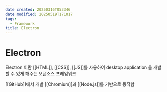 ```yaml
---
date created: 20250316T053346
date modified: 20250519T171017
tags:
  - Framework
title: Electron
---
```


# Electron

Electron 이란 [[HTML]], [[CSS]], [[JS]]를 사용하여 desktop application 을 개발할 수 있게 해주는 오픈소스 프레임워크

[[GitHub]]에서 개발
[[Chromium]]과 [[Node.js]]를 기반으로 동작함
